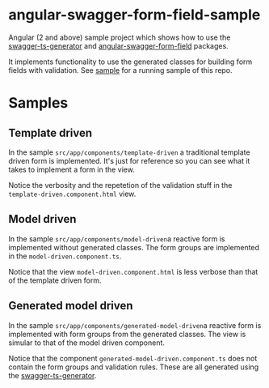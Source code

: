 # angular-swagger-form-field-sample
Angular (2 and above) sample project which shows how to use the [swagger-ts-generator](https://www.npmjs.com/package/swagger-ts-generator) and 
[angular-swagger-form-field](https://www.npmjs.com/package/angular-swagger-form-field) packages.

It implements functionality to use the generated classes for building form fields with validation. 
See [sample](https://areijngoudt.github.io/angular-swagger-form-field-sample/home) for a running sample of this repo.

# Samples

## Template driven
In the sample `src/app/components/template-driven` a traditional template driven form is implemented.
It's just for reference so you can see what it takes to implement a form in the view. 

Notice the verbosity and the repetetion of the validation stuff in the `template-driven.component.html` view.

## Model driven
In the sample `src/app/components/model-driven`a reactive form is implemented without generated classes. 
The form groups are implemented in the `model-driven.component.ts`.

Notice that the view `model-driven.component.html` is less verbose than that of the template driven form.

## Generated model driven
In the sample `src/app/components/generated-model-driven`a reactive form is implemented with form groups from the generated classes. 
The view is simular to that of the model driven component.

Notice that the component `generated-model-driven.component.ts` does not contain the form groups and validation rules. 
These are all generated using the [swagger-ts-generator](https://www.npmjs.com/package/swagger-ts-generator).
